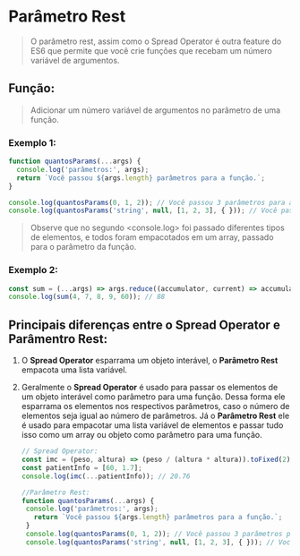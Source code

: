# Parâmetro Rest
> O parâmetro rest, assim como o Spread Operator é outra feature do ES6 que permite que você crie funções que recebam um número variável de argumentos.

## Função:
>Adicionar um número variável de argumentos no parâmetro de uma função.
### Exemplo 1:
```javascript
function quantosParams(...args) {
  console.log('parâmetros:', args);
  return `Você passou ${args.length} parâmetros para a função.`;
}

console.log(quantosParams(0, 1, 2)); // Você passou 3 parâmetros para a função.
console.log(quantosParams('string', null, [1, 2, 3], { })); // Você passou 4 parâmetros para a função.
```
> Observe que no segundo <console.log> foi passado diferentes tipos de elementos, e todos foram empacotados em um array, passado para o parâmetro da função.

### Exemplo 2:
``` javascript
const sum = (...args) => args.reduce((accumulator, current) => accumulator + current, 0);
console.log(sum(4, 7, 8, 9, 60)); // 88
```
## Principais diferenças entre o Spread Operator e Parâmentro Rest:

1. O **Spread Operator** esparrama um objeto interável, o **Parâmetro Rest** empacota uma lista variável.
   
2. Geralmente o **Spread Operator** é usado para passar os elementos de um objeto interável como parâmetro para uma função. Dessa forma ele esparrama os elementos nos respectivos parâmetros, caso o número de elementos seja igual ao número de parâmetros. Já o **Parâmetro Rest** ele é usado para empacotar uma lista variável de elementos e passar tudo isso como um array ou objeto como parâmetro para uma função.
   ```javascript
   // Spread Operator:
   const imc = (peso, altura) => (peso / (altura * altura)).toFixed(2);
   const patientInfo = [60, 1.7];
   console.log(imc(...patientInfo)); // 20.76

   //Parâmetro Rest:
   function quantosParams(...args) {
    console.log('parâmetros:', args);
      return `Você passou ${args.length} parâmetros para a função.`;
    }
    console.log(quantosParams(0, 1, 2)); // Você passou 3 parâmetros para a função.
    console.log(quantosParams('string', null, [1, 2, 3], { })); // Você passou 4 parâmetros para a função.
   

